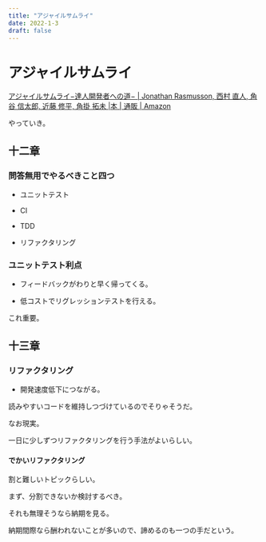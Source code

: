 ```yaml
---
title: "アジャイルサムライ"
date: 2022-1-3
draft: false
---
```

# アジャイルサムライ



[アジャイルサムライ−達人開発者への道− | Jonathan Rasmusson, 西村 直人, 角谷 信太郎, 近藤 修平, 角掛 拓未 |本 | 通販 | Amazon](https://www.amazon.co.jp/%E3%82%A2%E3%82%B8%E3%83%A3%E3%82%A4%E3%83%AB%E3%82%B5%E3%83%A0%E3%83%A9%E3%82%A4%E2%88%92%E9%81%94%E4%BA%BA%E9%96%8B%E7%99%BA%E8%80%85%E3%81%B8%E3%81%AE%E9%81%93%E2%88%92-Jonathan-Rasmusson/dp/4274068560)



やっていき。



## 十二章



### 問答無用でやるべきこと四つ



* ユニットテスト



* CI



* TDD



* リファクタリング



### ユニットテスト利点



* フィードバックがわりと早く帰ってくる。



* 低コストでリグレッションテストを行える。



これ重要。







## 十三章



### リファクタリング



* 開発速度低下につながる。



読みやすいコードを維持しつづけているのでそりゃそうだ。



なお現実。



一日に少しずつリファクタリングを行う手法がよいらしい。



#### でかいリファクタリング



割と難しいトピックらしい。



まず、分割できないか検討するべき。



それも無理そうなら納期を見る。



納期間際なら酬われないことが多いので、諦めるのも一つの手だという。
